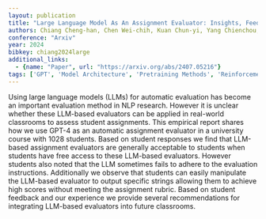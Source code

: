 ```yaml
---
layout: publication
title: "Large Language Model As An Assignment Evaluator: Insights, Feedback, And Challenges In A 1000+ Student Course"
authors: Chiang Cheng-han, Chen Wei-chih, Kuan Chun-yi, Yang Chienchou, Lee Hung-yi
conference: "Arxiv"
year: 2024
bibkey: chiang2024large
additional_links:
  - {name: "Paper", url: "https://arxiv.org/abs/2407.05216"}
tags: ['GPT', 'Model Architecture', 'Pretraining Methods', 'Reinforcement Learning']
---
```

Using large language models (LLMs) for automatic evaluation has become an important evaluation method in NLP research. However it is unclear whether these LLM-based evaluators can be applied in real-world classrooms to assess student assignments. This empirical report shares how we use GPT-4 as an automatic assignment evaluator in a university course with 1028 students. Based on student responses we find that LLM-based assignment evaluators are generally acceptable to students when students have free access to these LLM-based evaluators. However students also noted that the LLM sometimes fails to adhere to the evaluation instructions. Additionally we observe that students can easily manipulate the LLM-based evaluator to output specific strings allowing them to achieve high scores without meeting the assignment rubric. Based on student feedback and our experience we provide several recommendations for integrating LLM-based evaluators into future classrooms.
